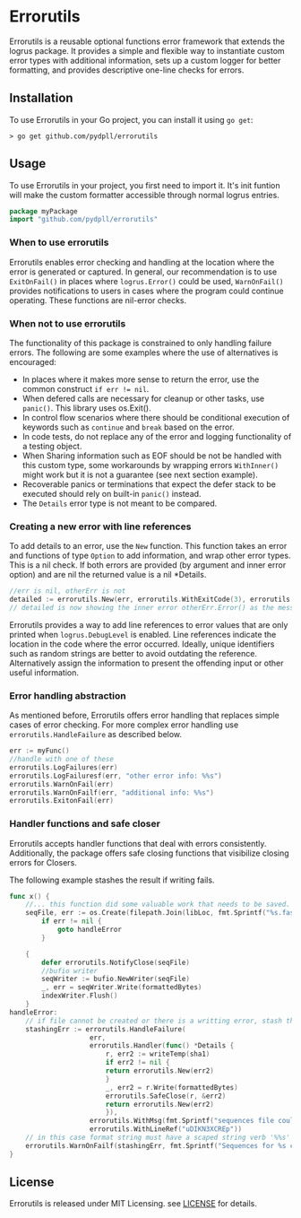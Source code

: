 # Errorutils

Errorutils is a reusable optional functions error framework that extends the logrus package. It provides a simple and flexible way to instantiate custom error types with additional information, sets up a custom logger for better formatting, and provides descriptive one-line checks for errors.

## Installation

To use Errorutils in your Go project, you can install it using `go get`:

```
> go get github.com/pydpll/errorutils
```

## Usage

To use Errorutils in your project, you first need to import it. It's init funtion will make the custom formatter accessible through normal logrus entries.

```go
package myPackage
import "github.com/pydpll/errorutils"
```

### When to use errorutils

Errorutils enables error checking and handling at the location where the error is generated or captured. In general, our recommendation is to use `ExitOnFail()` in places where `logrus.Error()` could be used, `WarnOnFail()` provides notifications to users in cases where the program could continue operating. These functions are nil-error checks.

### When not to use errorutils

The functionality of this package is constrained to only handling failure errors. The following are some examples where the use of alternatives is encouraged:

- In places where it makes more sense to return the error, use the common construct `if err != nil`.
- When defered calls are necessary for cleanup or other tasks, use `panic()`. This library uses os.Exit().
- In control flow scenarios where there should be conditional execution of keywords such as `continue` and `break` based on the error.
- In code tests, do not replace any of the error and logging functionality of a testing object.
- When Sharing information such as EOF should be not be handled with this custom type, some workarounds by wrapping errors `WithInner()` might work but it is not a guarantee (see next section example).
- Recoverable panics or terminations that expect the defer stack to be executed should rely on built-in `panic()` instead.
- The `Details` error type is not meant to be compared.

### Creating a new error with line references

To add details to an error, use the `New` function. This function takes an error and functions of type `Option` to add information, and wrap other error types. This is a nil check. If both errors are provided (by argument and inner error option) and are nil the returned value is a nil *Details.

```go
//err is nil, otherErr is not
detailed := errorutils.New(err, errorutils.WithExitCode(3), errorutils.WithLineRef("OKP8PK1CosD"), errorutils.WithInner(otherErr))
// detailed is now showing the inner error otherErr.Error() as the message. Type information has been lost.
```

Errorutils provides a way to add line references to error values that are only printed when `logrus.DebugLevel` is enabled. Line references indicate the location in the code where the error occurred. Ideally, unique identifiers such as random strings are better to avoid outdating the reference. Alternatively assign the information to present the offending input or other useful information.

### Error handling abstraction

As mentioned before, Errorutils offers error handling that replaces simple cases of error checking. For more complex error handling use `errorutils.HandleFailure` as described below.

```go
err := myFunc()
//handle with one of these
errorutils.LogFailures(err)
errorutils.LogFailuresf(err, "other error info: %%s")
errorutils.WarnOnFail(err)
errorutils.WarnOnFailf(err, "additional info: %%s")
errorutils.ExitonFail(err)
```

### Handler functions and safe closer

Errorutils accepts handler functions that deal with errors consistently. Additionally, the package offers safe closing functions that visibilize closing errors for Closers.

The following example stashes the result if writing fails.

```go
func x() {
    //... this function did some valuable work that needs to be saved.
    seqFile, err := os.Create(filepath.Join(libLoc, fmt.Sprintf("%s.fasta", name)))
        if err != nil {
            goto handleError
        }

    {
        defer errorutils.NotifyClose(seqFile)
        //bufio writer
        seqWriter := bufio.NewWriter(seqFile)
        _, err = seqWriter.Write(formattedBytes)
        indexWriter.Flush()
    }
handleError:
    // if file cannot be created or there is a writting error, stash the sequences
    stashingErr := errorutils.HandleFailure(
                    err,
                    errorutils.Handler(func() *Details {
                        r, err2 := writeTemp(sha1)
                        if err2 != nil {
                        return errorutils.New(err2)
                        }
                        _, err2 = r.Write(formattedBytes)
                        errorutils.SafeClose(r, &err2)
                        return errorutils.New(err2)
                        }),
                    errorutils.WithMsg(fmt.Sprintf("sequences file could not be created for %s at %s, a stash was ATTEMPTED as temporaryfile accessible with hash name %s", name, libLoc, sha1)),
                    errorutils.WithLineRef("uDIKN3XCREp"))
    // in this case format string must have a scaped string verb '%%s' to ensure WarnOnFailf will have a place to print error value.
    errorutils.WarnOnFailf(stashingErr, fmt.Sprintf("Sequences for %s cound not be saved: %%s\nSkipping...", name), errorutils.WithLineRef("XqZsHJI8ABs"))
}
```

## License

Errorutils is released under MIT Licensing. see [LICENSE](LICENSE) for details.
